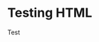 <!doctype html>
<html>
	<head>
	</head>
	<body>
		<h1>Testing HTML</h1>
		<p>Test</p>
	</body>
</html>

